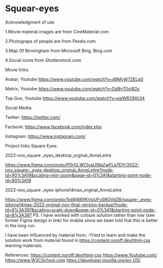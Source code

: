 # Squear-eyes

Acknowledgment of use

1.Movie material images are from CineMaterial.com

2.Photograps of people are from Pexels.com.

3.Map Of Birmingham from Microsoft Bing, Bing.com

4.Social icons from Shutterstock.com

Movie links:

Avatar, Youtube
https://www.youtube.com/watch?v=d9MyW72ELq0

Matrix, Youtube
https://www.youtube.com/watch?v=Dd9yT0xt82s

Top Gun, Youtube
https://www.youtube.com/watch?v=ealWR29XUI4

Social Media:

Twitter: https://twitter.com/

Facbook: https://www.facebook.com/index.php

Instagram: https://www.instagram.com/

Project links Square Eyes:

2022-nov_square \_eyes_desktop_orginal_AnneLeitre

https://www.figma.com/proto/PDrGLWCIvaUWqZwFLa7ElY/2022-nov_square-_eyes-desktop_orginal_AnneLeitre?node-id=90%3A19&scaling=min-zoom&page-id=0%3A1&starting-point-node-id=90%3A19

2022-nov_square \_eyes-iphone14max_orginal_AnneLeitre

https://www.figma.com/proto/1jqWj66flKVpUFxSROVdZB/square-_eyes-iphone14max-2022-orginal-nov-final-versjon-backup?node-id=8%3A397&scaling=scale-down&page-id=0%3A1&starting-point-node-id=8%3A397 PS. I have worked with coloum solution rather than row (see former Figma design in link) for moblie since we been told that this is better in the long run.

I have been influenced by material from;
-Tried to learn and make the solution work from material found in https://content.noroff.dev/html-css learning materials.

References:
https://content.noroff.dev/html-css
https://www.Youtube.com/
https://www.W3CSchool.com
https://developer.mozilla.org/en-US/

